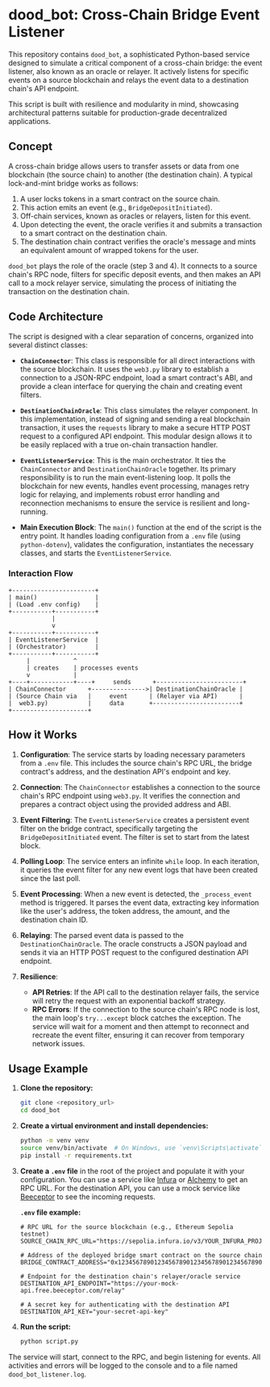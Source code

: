 # dood_bot: Cross-Chain Bridge Event Listener

This repository contains `dood_bot`, a sophisticated Python-based service designed to simulate a critical component of a cross-chain bridge: the event listener, also known as an oracle or relayer. It actively listens for specific events on a source blockchain and relays the event data to a destination chain's API endpoint.

This script is built with resilience and modularity in mind, showcasing architectural patterns suitable for production-grade decentralized applications.

## Concept

A cross-chain bridge allows users to transfer assets or data from one blockchain (the source chain) to another (the destination chain). A typical lock-and-mint bridge works as follows:

1.  A user locks tokens in a smart contract on the source chain.
2.  This action emits an event (e.g., `BridgeDepositInitiated`).
3.  Off-chain services, known as oracles or relayers, listen for this event.
4.  Upon detecting the event, the oracle verifies it and submits a transaction to a smart contract on the destination chain.
5.  The destination chain contract verifies the oracle's message and mints an equivalent amount of wrapped tokens for the user.

`dood_bot` plays the role of the oracle (step 3 and 4). It connects to a source chain's RPC node, filters for specific deposit events, and then makes an API call to a mock relayer service, simulating the process of initiating the transaction on the destination chain.

## Code Architecture

The script is designed with a clear separation of concerns, organized into several distinct classes:

*   **`ChainConnector`**: This class is responsible for all direct interactions with the source blockchain. It uses the `web3.py` library to establish a connection to a JSON-RPC endpoint, load a smart contract's ABI, and provide a clean interface for querying the chain and creating event filters.

*   **`DestinationChainOracle`**: This class simulates the relayer component. In this implementation, instead of signing and sending a real blockchain transaction, it uses the `requests` library to make a secure HTTP POST request to a configured API endpoint. This modular design allows it to be easily replaced with a true on-chain transaction handler.

*   **`EventListenerService`**: This is the main orchestrator. It ties the `ChainConnector` and `DestinationChainOracle` together. Its primary responsibility is to run the main event-listening loop. It polls the blockchain for new events, handles event processing, manages retry logic for relaying, and implements robust error handling and reconnection mechanisms to ensure the service is resilient and long-running.

*   **Main Execution Block**: The `main()` function at the end of the script is the entry point. It handles loading configuration from a `.env` file (using `python-dotenv`), validates the configuration, instantiates the necessary classes, and starts the `EventListenerService`.

### Interaction Flow

```
+-----------------------+
| main()                |
| (Load .env config)    |
+-----------+-----------+
            |
            v
+-----------+-----------+
| EventListenerService  |
| (Orchestrator)        |
+-----------+-----------+
     |            ^
     | creates    | processes events
     v            |
+----+------------+----+     sends      +------------------------+
| ChainConnector      +--------------->| DestinationChainOracle |
| (Source Chain via   |     event      | (Relayer via API)      |
|  web3.py)           |     data       +------------------------+
+---------------------+
```

## How it Works

1.  **Configuration**: The service starts by loading necessary parameters from a `.env` file. This includes the source chain's RPC URL, the bridge contract's address, and the destination API's endpoint and key.

2.  **Connection**: The `ChainConnector` establishes a connection to the source chain's RPC endpoint using `web3.py`. It verifies the connection and prepares a contract object using the provided address and ABI.

3.  **Event Filtering**: The `EventListenerService` creates a persistent event filter on the bridge contract, specifically targeting the `BridgeDepositInitiated` event. The filter is set to start from the latest block.

4.  **Polling Loop**: The service enters an infinite `while` loop. In each iteration, it queries the event filter for any new event logs that have been created since the last poll.

5.  **Event Processing**: When a new event is detected, the `_process_event` method is triggered. It parses the event data, extracting key information like the user's address, the token address, the amount, and the destination chain ID.

6.  **Relaying**: The parsed event data is passed to the `DestinationChainOracle`. The oracle constructs a JSON payload and sends it via an HTTP POST request to the configured destination API endpoint.

7.  **Resilience**: 
    *   **API Retries**: If the API call to the destination relayer fails, the service will retry the request with an exponential backoff strategy.
    *   **RPC Errors**: If the connection to the source chain's RPC node is lost, the main loop's `try...except` block catches the exception. The service will wait for a moment and then attempt to reconnect and recreate the event filter, ensuring it can recover from temporary network issues.

## Usage Example

1.  **Clone the repository:**
    ```bash
    git clone <repository_url>
    cd dood_bot
    ```

2.  **Create a virtual environment and install dependencies:**
    ```bash
    python -m venv venv
    source venv/bin/activate  # On Windows, use `venv\Scripts\activate`
    pip install -r requirements.txt
    ```

3.  **Create a `.env` file** in the root of the project and populate it with your configuration. You can use a service like [Infura](https://infura.io) or [Alchemy](https://www.alchemy.com) to get an RPC URL. For the destination API, you can use a mock service like [Beeceptor](https://beeceptor.com) to see the incoming requests.

    **`.env` file example:**
    ```env
    # RPC URL for the source blockchain (e.g., Ethereum Sepolia testnet)
    SOURCE_CHAIN_RPC_URL="https://sepolia.infura.io/v3/YOUR_INFURA_PROJECT_ID"

    # Address of the deployed bridge smart contract on the source chain
    BRIDGE_CONTRACT_ADDRESS="0x1234567890123456789012345678901234567890"

    # Endpoint for the destination chain's relayer/oracle service
    DESTINATION_API_ENDPOINT="https://your-mock-api.free.beeceptor.com/relay"

    # A secret key for authenticating with the destination API
    DESTINATION_API_KEY="your-secret-api-key"
    ```

4.  **Run the script:**
    ```bash
    python script.py
    ```

The service will start, connect to the RPC, and begin listening for events. All activities and errors will be logged to the console and to a file named `dood_bot_listener.log`.